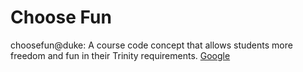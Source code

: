# Choose Fun
choosefun@duke: A course code concept that allows students more freedom and fun in their Trinity requirements.
<a href="https://www.google.com/" target="_blank">Google</a>
